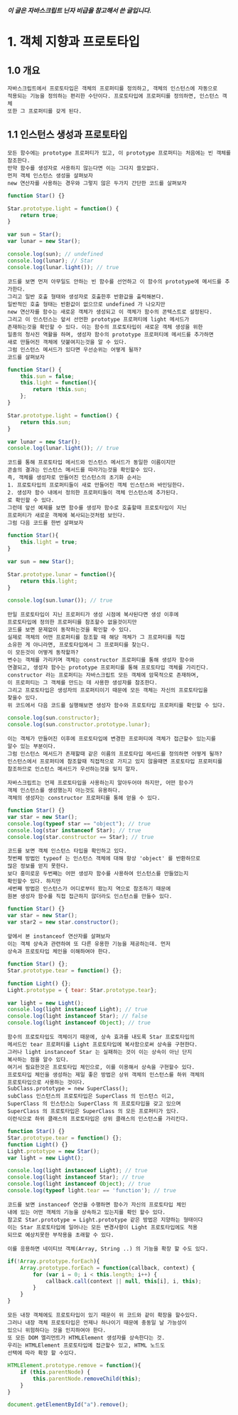 ***이 글은 자바스크립트 닌자 비급을 참고해서 쓴 글입니다.***
# 1. 객체 지향과 프로토타입
## 1.0 개요
    자바스크립트에서 프로토타입은 객체의 프로퍼티를 정의하고, 객체의 인스턴스에 자동으로
    적용되는 기능을 정의하는 편리한 수단이다. 프로토타입에 프로퍼티를 정의하면, 인스턴스 객체
    또한 그 프로퍼티를 갖게 된다.

## 1.1 인스턴스 생성과 프로토타입
    모든 함수에는 prototype 프로퍼티가 있고, 이 prototype 프로퍼티는 처음에는 빈 객체를 참조한다.
    만약 함수를 생성자로 사용하지 않는다면 이는 그다지 쓸모없다.
    먼저 객체 인스턴스 생성을 살펴보자
    new 연산자를 사용하는 경우와 그렇지 않은 두가지 간단한 코드를 살펴보자
```javascript
function Star() {}

Star.prototype.light = function() {
    return true;
}

var sun = Star();
var lunar = new Star();

console.log(sun); // undefined
console.log(lunar); // Star
console.log(lunar.light()); // true
```
    코드를 보면 먼저 아무일도 안하는 빈 함수를 선언하고 이 함수의 prototype에 메서드를 추가한다.
    그리고 일반 호출 형태와 생성자로 호출한후 반환값을 출력해본다.
    일반적인 호출 형태는 반환값이 없으므로 undefined 가 나오지만
    new 연산자를 함수는 새로운 객체가 생성되고 이 객체가 함수의 콘텍스트로 설정된다.
    그리고 이 인스턴스는 앞서 선언한 prototype 프로퍼티에 light 메서드가 
    존재하는것을 확인할 수 있다. 이는 함수의 프로토타입이 새로운 객체 생성을 위한
    일종의 청사진 역활을 하며, 생성자 함수의 prototype 프로퍼티에 메서드를 추가하면
    새로 만들어진 객체에 덧붙여지는것을 알 수 있다.
    그럼 인스턴스 메서드가 있다면 우선순위는 어떻게 될까?
    코드를 살펴보자
```javascript
function Star() {
    this.sun = false;
    this.light = function(){
        return !this.sun;
    };
}

Star.prototype.light = function() {
    return this.sun;
}

var lunar = new Star();
console.log(lunar.light()); // true
```
    코드를 통해 프로토타입 메서드와 인스턴스 메서드가 동일한 이름이지만
    콘솔의 결과는 인스턴스 메서드를 따라가는것을 확인할수 있다.
    즉, 객체를 생성자로 만들어진 인스턴스의 초기화 순서는
    1. 프로토타입의 프로퍼티들이 새로 만들어진 객체 인스턴스와 바인딩한다.
    2. 생성자 함수 내에서 정의한 프로퍼티들이 객체 인스턴스에 추가된다.
    로 확인할 수 있다.
    그런데 앞선 예제를 보면 함수를 생성자 함수로 호출할때 프로토타입이 지닌
    프로퍼티가 새로운 객체에 복사되는것처럼 보인다.
    그럼 다음 코드를 한번 살펴보자
```javascript
function Star(){
    this.light = true;
}

var sun = new Star();

Star.prototype.lunar = function(){
    return this.light;
}

console.log(sun.lunar()); // true
```
    만일 프로토타입이 지닌 프로퍼티가 생성 시점에 복사된다면 생성 이후에
    프로토타입에 정의한 프로퍼티를 참조할수 없을것이지만
    코드를 보면 문제없이 동작하는것을 확인할 수 있다.
    실제로 객체의 어떤 프로퍼티를 참조할 때 해당 객체가 그 프로퍼티를 직접
    소유한 게 아니라면, 프로토타입에서 그 프로퍼티를 찾는다.
    이 모든것이 어떻게 동작할까?
    변수는 객체를 가리키며 객체는 constructor 프로퍼티를 통해 생성자 함수와
    연결되고, 생성자 함수는 prototype 프로퍼티를 통해 프로토타입 객체를 가리킨다.
    constructor 라는 프로퍼티는 자바스크립트 모든 객체에 암묵적으로 존재하며,
    이 프로퍼티는 그 객체를 만드는 데 사용한 생성자를 참조한다.
    그리고 프로토타입은 생성자의 프로퍼티이기 때문에 모든 객체는 자신의 프로토타입을
    찾을수 있다.
    위 코드에서 다음 코드를 실행해보면 생성자 함수와 프로토타입 프로퍼티를 확인할 수 있다.
```javascript
console.log(sun.constructor);
console.log(sun.constructor.prototype.lunar);
```
    이는 객체가 만들어진 이후에 프로토타입에 변경한 프로퍼티에 객체가 접근할수 있는지를
    알수 있는 부분이다.
    그럼 인스턴스 메서드가 존재할때 같은 이름의 프로토타입 메서드를 정의하면 어떻게 될까?
    인스턴스에서 프로퍼티에 참조할때 직접적으로 가지고 있지 않을때면 프로토타입 프로퍼티를
    참조하므로 인스턴스 메서드가 우선하는것을 잊지 말자.
    
    자바스크립트는 언제 프로토타입을 사용하는지 알아두어야 하지만, 어떤 함수가
    객체 인스턴스를 생성했는지 아는것도 유용하다.
    객체의 생성자는 constructor 프로퍼티를 통헤 얻을 수 있다.
````javascript
function Star() {}
var star = new Star();
console.log(typeof star == "object"); // true
console.log(star instanceof Star); // true
console.log(star.constructor == Star); // true
````
    코드를 보면 객체 인스턴스 타입을 확인하고 있다.
    첫번째 방법인 typeof 는 인스턴스 객체에 대해 항상 'object' 를 반환하므로
    많은 정보를 얻지 못한다.
    보다 흥미로운 두번째는 어떤 생성자 함수를 사용하여 인스턴스를 만들었는지
    확인할수 있다. 하지만 
    세번째 방법은 인스턴스가 어디로부터 왔는지 역으로 참조하기 때문에
    원본 생성자 함수를 직접 접근하지 않더라도 인스턴스를 만들수 있다.
```javascript
function Star() {}
var star = new Star();
var star2 = new star.constructor();
```
    앞에서 본 instanceof 연산자를 살펴보자
    이는 객체 상속과 관련하여 또 다른 유용한 기능을 제공하는데. 먼저
    상속과 프로토타입 체인을 이해하여야 한다.
```javascript
function Star() {};
Star.prototype.tear = function() {};

function Light() {};
Light.prototype = { tear: Star.prototype.tear};

var light = new Light();
console.log(light instanceof Light); // true
console.log(light instanceof Star); // false
console.log(light instanceof Object); // true
```
    함수의 프로토타입도 객체이기 때문에, 상속 효과를 내도록 Star 프로토타입의
    메서드인 tear 프로퍼티를 Light 프로토타입에 복사함으로써 상속을 구현한다.
    그러나 light instanceof Star 는 실패하는 것이 이는 상속이 아닌 단지
    복사하는 점을 알수 있다.
    여기서 필요한것은 프로토타입 체인으로, 이를 이용해서 상속을 구현할수 있다.
    프로토타입 체인을 생성하는 제일 좋은 방법은 상위 객체의 인스턴스를 하위 객체의
    프로토타입으로 사용하는 것이다.
    SubClass.prototype = new SuperClass();
    subClass 인스턴스의 프로토타입은 SuperClass 의 인스턴스 이고,
    SuperClass 의 인스턴스는 SuperClass 의 프로토타입을 갖고 있으며
    SuperClass 의 프로토타입은 SuperClass 의 모든 프로퍼티가 있다.
    이런식으로 하위 클래스의 프로토타입은 상위 클래스의 인스턴스를 가리킨다.
```javascript
function Star() {}
Star.prototype.tear = function() {};
function Light() {}
Light.prototype = new Star();
var light = new Light();

console.log(light instanceof Light); // true
console.log(light instanceof Star); // true
console.log(light instanceof Object); // true
console.log(typeof light.tear == 'function'); // true 
```
    코드를 보면 instanceof 연산을 수행하면 함수가 자신의 프로토타입 체인
    내에 있는 어떤 객체의 기능을 상속하고 있는지를 확인 할수 있다.
    참고로 Star.prototype = Light.prototype 같은 방법은 지양하는 형태이다
    이는 Star 프로토타입에 일어나는 모든 변경사항이 Light 프로토타입에도 적용
    되므로 예상치못한 부작용을 초래할 수 있다.
    
    이를 응용하면 네이티브 객체(Array, String ..) 의 기능을 확장 할 수도 있다.
```javascript
if(!Array.prototype.forEach){
    Array.prototype.forEach = function(callback, context) {
        for (var i = 0; i < this.length; i++) {
            callback.call(context || null, this[i], i, this);
        }
    }
}
```
    모든 내장 객체에도 프로토타입이 있기 때문이 위 코드와 같이 확장을 할수있다.
    그러나 내장 객체 프로토타입은 언제나 하나이기 때문에 충동일 날 가능성이
    있으니 위험하다는 것을 인지하여야 한다.
    또 모든 DOM 엘리먼트가 HTMLElement 생성자를 상속한다는 것.
    우리는 HTMLElement 프로토타입에 접근할수 있고, HTML 노드도
    선택에 따라 확장 할 수있다.
```javascript
HTMLElement.prototype.remove = function(){
    if (this.parentNode) {
        this.parentNode.removeChild(this);
    }
}

document.getElementById("a").remove();
```
    